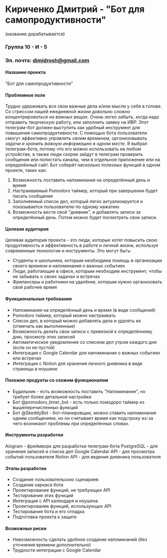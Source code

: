 # Кириченко Дмитрий - "Бот для самопродуктивности"
(название дорабатывается)
### Группа 10 - И - 5
### Эл. почта: dimidrosh@gmail.com
#### Название проекта
"Бот для самопродуктивности"
#### Проблемное поле
Трудно удерживать все свои важные дела и/или мысли у себя в голове. Со стрессом нашей ежедневной жизни довольно *сложно концентрироваться на важных вещах*. *Очень легко забыть*, когда надо отправить творческую работу, или заполнить заявку на ИВР. Этот телеграм-бот должен выступить как удобный инструмент для повышения самопродуктивности. С помощью бота пользователи смогут *эффективно управлять своим временем, организовывать задачи и хранить важную информацию в одном месте*. Я выбрал телеграм-бота, потому что его можно использовать на любом устройстве, а также люди скорее зайдут в телеграм проверить сообщения или полистать каналы, чем в отдельное приложение или на определённый сайт. Бот соберёт несколько полезных функций в одном проекте, таких как:
1. Возможность поставить напоминания на определённый день и время
2. Настраиваемый Pomodoro таймер, который при завершении будет писать сообщения
3. Заполняемый список дел, который легко актуализируется и показывается пользователю по одному нажатию
4. Возможность вести свой "дневник", и добавлять записи за определённый день. Потом можно будет посмотреть свои записи.
#### Целевая аудитория
Целевая аудитория проекта - это люди, которые хотят повысить свою продуктивность и эффективность в работе и личной жизни, используя современные технологии и инструменты. Это могут быть:
* Студенты и школьники, которым необходима помощь в организации своего времени и напоминания о важных событиях
* Люди, работающие в офисе, которым необходим инструмент, чтобы не забывать о своих задачах и встречах
* Фрилансеры и работники на удалёнке, которым нужно организовать своё рабочее время
#### Функциональные требования
* Напоминания на определённый день и время (в виде сообщений)
* Pomodoro таймер, который можно настраивать
* Список дел, в который можно добавлять дела и удалять их (отмечать как выполненные)
* Возможность делать свои записи с привязкой к определённому дню, просмотр этих записей
* Автоматическое уведомление со списком дел утром каждого дня (если он не пустой)
* Интеграция с Google Calendar для напоминания о важных событиях или встречах
* Интеграция с Notion для хранения личного дневника в виде страницы в ноушене
#### Похожие продукты со схожим функционалом
* Будильник - есть возможность поставить "Напоминание", но требует более детальной настройки
* Бот @pomodoro_timer_bot - есть только помодоро таймер из вышеперечисленных функций
* Бот @SkeddyBot - бот-планировщик, можно ставить напоминания одним сообщением, но он считывает время как подстроку из-за чего возникают проблемы при определённых словах.
#### Инструменты разработки
Aiogram - фреймворк для разработки телеграм-бота
PostgreSQL - для хранения записей и списка дел
Google Calendar API - для просмотра событий пользователя
Notion API - для ведения дневника пользователя
#### Этапы разработки
* Создание пользовательских сценариев
* Создание каркаса бота
* Проектирование функций, не требующих API
* Тестирование этих функций
* Интеграция с API календаря и ноушена
* Проектирование функций, использующих API
* Тестирование бота и его отладка
* Подготовка проекта к защите
#### Возможные риски
* Невозможность сделать удобное создание напоминаний (без уточнения времени дополнительно)
* Трудности интеграции с Google Calendar
